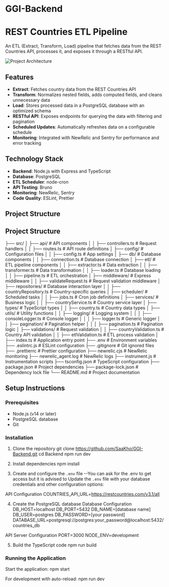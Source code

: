 # GGI-Backend
# REST Countries ETL Pipeline

An ETL (Extract, Transform, Load) pipeline that fetches data from the REST Countries API, processes it, and exposes it through a RESTful API.

![Project Architecture](path/to/architecture-diagram.png)

## Features

- **Extract**: Fetches country data from the REST Countries API
- **Transform**: Normalizes nested fields, adds computed fields, and cleans unnecessary data
- **Load**: Stores processed data in a PostgreSQL database with an optimized schema
- **RESTful API**: Exposes endpoints for querying the data with filtering and pagination
- **Scheduled Updates**: Automatically refreshes data on a configurable schedule
- **Monitoring**: Integrated with NewRelic and Sentry for performance and error tracking

## Technology Stack

- **Backend**: Node.js with Express and TypeScript
- **Database**: PostgreSQL
- **ETL Scheduler**: node-cron
- **API Testing**: Bruno
- **Monitoring**: NewRelic, Sentry
- **Code Quality**: ESLint, Prettier

## Project Structure
## Project Structure
├── src/
│   ├── api/               # API components
│   │   ├── controllers.ts # Request handlers
│   │   ├── routes.ts      # API route definitions
│   ├── config/            # Configuration files
│   │   ├── config.ts      # App settings
│   ├── db/                # Database components
│   │   ├── connection.ts  # Database connection
│   ├── etl/               # ETL pipeline components
│   │   ├── extractor.ts   # Data extraction
│   │   ├── transformer.ts # Data transformation
│   │   ├── loader.ts      # Database loading
│   │   ├── pipeline.ts    # ETL orchestration
│   ├── middleware/        # Express middleware
│   │   ├── validateRequest.ts  # Request validation middleware
│   ├── repositories/      # Database interaction layer
│   │   ├── countryRepository.ts # Country-specific queries
│   ├── scheduler/         # Scheduled tasks
│   │   ├── jobs.ts        # Cron job definitions
│   ├── services/          # Business logic
│   │   ├── countryService.ts  # Country service layer
│   ├── types/             # TypeScript types
│   │   ├── country.ts     # Country data types
│   ├── utils/             # Utility functions
│   │   ├── logging/       # Logging system
│   │   │   ├── consoleLogger.ts # Console logger
│   │   │   ├── logger.ts        # Generic logger
│   │   ├── pagination/    # Pagination helper
│   │   │   ├── pagination.ts  # Pagination logic
│   ├── validations/       # Request validation
│   │   ├── countryValidation.ts  # Country API validation
│   │   ├── etlValidation.ts      # ETL process validation
│   ├── index.ts           # Application entry point
├── .env                   # Environment variables
├── .eslintrc.js           # ESLint configuration
├── .gitignore             # Git ignored files
├── .prettierrc            # Prettier configuration
├── newrelic.cjs           # NewRelic monitoring
├── newrelic_agent.log      # NewRelic logs
├── instrument.js          # Instrumentation scripts
├── tsconfig.json          # TypeScript configuration
├── package.json           # Project dependencies
├── package-lock.json      # Dependency lock file
└── README.md              # Project documentation

## Setup Instructions

### Prerequisites

- Node.js (v14 or later)
- PostgreSQL database
- Git

### Installation

1. Clone the repository
git clone https://github.com/SaaKho/GGI-Backend.git
cd Backend
npm run dev

2. Install dependencies
npm install 

3. Create and configure the `.env` file
--You can ask for the .env to get access but it is advised to Update the `.env` file with your database credentials and other configuration options:

API Configuration
COUNTRIES_API_URL=https://restcountries.com/v3.1/all

4. Create the PostgreSQL database
Database Configuration
DB_HOST=localhost
DB_PORT=5432
DB_NAME=[database name]
DB_USER=postgres
DB_PASSWORD=[your password]
DATABASE_URL=postgresql://postgres:your_password@localhost:5432/countries_db

API Server Configuration
PORT=3000
NODE_ENV=development

5. Build the TypeScript code
npm run build

### Running the Application

Start the application:
npm start

For development with auto-reload:
npm run dev






